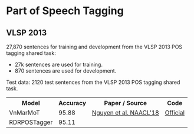 # Part of Speech Tagging

## VLSP 2013

27,870 sentences for training and development from the VLSP 2013 POS tagging shared task:

* 27k sentences are used for training.
* 870 sentences are used for development.

Test data: 2120 test sentences from the VLSP 2013 POS tagging shared task.

<table>
  <tr>
    <th>Model</th>
    <th>Accuracy</th>
    <th>Paper / Source </th>
    <th>Code</th>
  </tr>
  <tr>
    <td>VnMarMoT</td>
    <td>95.88</td>
    <td><a href="http://aclweb.org/anthology/N18-5012">Nguyen et al. NAACL'18</a></td>
    <td><a href="https://github.com/vncorenlp/VnCoreNLP">Official</a></td>
  </tr>
  <tr>
    <td>RDRPOSTagger</td>
    <td>95.11</td>
    <td></td>
    <td></td>
  </tr>
</table>
